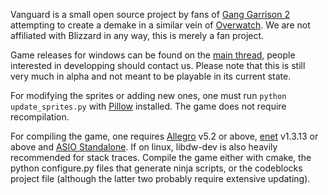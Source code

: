Vanguard is a small open source project by fans of [Gang Garrison 2](http://www.ganggarrison.com/) attempting to create a demake in a similar vein of [Overwatch](https://playoverwatch.com).
We are not affiliated with Blizzard in any way, this is merely a fan project.

Game releases for windows can be found on the [main thread](http://www.ganggarrison.com/forums/index.php?topic=37227.0), people interested in developping should contact us.
Please note that this is still very much in alpha and not meant to be playable in its current state.

For modifying the sprites or adding new ones, one must run `python update_sprites.py` with [Pillow](https://python-pillow.org/) installed. The game does not require recompilation.

For compiling the game, one requires [Allegro](http://liballeg.org/download.html) v5.2 or above, [enet](http://enet.bespin.org/Downloads.html) v1.3.13 or above and [ASIO Standalone](https://think-async.com/Asio). If on linux, libdw-dev is also heavily recommended for stack traces.
Compile the game either with cmake, the python configure.py files that generate ninja scripts, or the codeblocks project file (although the latter two probably require extensive updating).
